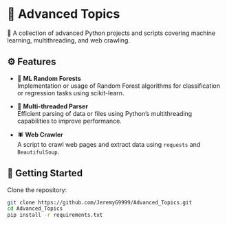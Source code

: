 # 🚀 Advanced Topics

🧠 A collection of advanced Python projects and scripts covering machine learning, multithreading, and web crawling.

## ⚙️ Features

- 🌲 **ML Random Forests**  
  Implementation or usage of Random Forest algorithms for classification or regression tasks using scikit-learn.

- 🧵 **Multi-threaded Parser**  
  Efficient parsing of data or files using Python’s multithreading capabilities to improve performance.

- 🕷️ **Web Crawler**  
  A script to crawl web pages and extract data using `requests` and `BeautifulSoup`.

## 🚀 Getting Started

Clone the repository:

```bash
git clone https://github.com/JeremyG9999/Advanced_Topics.git
cd Advanced_Topics
pip install -r requirements.txt
